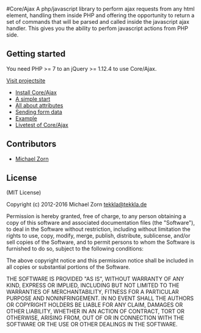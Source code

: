 #Core/Ajax
A php/javascript library to perform ajax requests from any html element, handling them inside PHP and offering the opportunity to return a set of commands that will be parsed and called inside the javascript ajax handler. This gives you the ability to perfom javascript actions from PHP side.

## Getting started

You need PHP >= 7 to an jQuery >= 1.12.4 to use Core/Ajax.

[Visit projectsite](https://corelibs.tekkla.de/ajax/)

- [Install Core/Ajax](https://corelibs.tekkla.de/ajax/#installation)
- [A simple start](https://corelibs.tekkla.de/ajax/#start)
- [All about attributes](http://corelibs.tekkla.de/ajax/#attributes)
- [Sending form data](http://corelibs.tekkla.de/ajax/#forms)
- [Example](http://corelibs.tekkla.de/ajax/#example)
- [Livetest of Core/Ajax](http://corelibs.tekkla.de/ajax/#live)

## Contributors
- [Michael Zorn](https://github.com/tekkla)

## License

(MIT License)

Copyright (c) 2012-2016 Michael Zorn <tekkla@tekkla.de>

Permission is hereby granted, free of charge, to any person obtaining a copy of this software and associated documentation files (the "Software"), to deal in the Software without restriction, including without limitation the rights to use, copy, modify, merge, publish, distribute, sublicense, and/or sell copies of the Software, and to permit persons to whom the Software is furnished to do so, subject to the following conditions:

The above copyright notice and this permission notice shall be included in all copies or substantial portions of the Software.

THE SOFTWARE IS PROVIDED "AS IS", WITHOUT WARRANTY OF ANY KIND, EXPRESS OR IMPLIED, INCLUDING BUT NOT LIMITED TO THE WARRANTIES OF MERCHANTABILITY, FITNESS FOR A PARTICULAR PURPOSE AND NONINFRINGEMENT. IN NO EVENT SHALL THE AUTHORS OR COPYRIGHT HOLDERS BE LIABLE FOR ANY CLAIM, DAMAGES OR OTHER LIABILITY, WHETHER IN AN ACTION OF CONTRACT, TORT OR OTHERWISE, ARISING FROM, OUT OF OR IN CONNECTION WITH THE SOFTWARE OR THE USE OR OTHER DEALINGS IN THE SOFTWARE.
